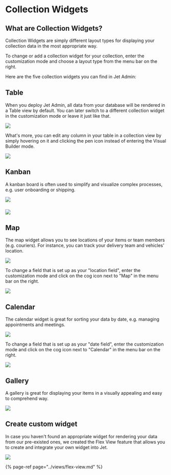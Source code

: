 # Collection Widgets

## **What are Collection Widgets?**

Collection Widgets are simply different layout types for displaying your collection data in the most appropriate way.  

To change or add a collection widget for your collection, enter the customization mode and choose a layout type from the menu bar on the right. 

Here are the five collection widgets you can find in Jet Admin:

## Table 

When you deploy Jet Admin, all data from your database will be rendered in a Table view by default. You can later switch to a different collection widget in the customization mode or leave it just like that. 

![](../../.gitbook/assets/image%20%28293%29.png)

What's more, you can edit any column in your table in a collection view by simply hovering on it and clicking the pen icon instead of entering the Visual Builder mode.

![](../../.gitbook/assets/ezgif-6-0f56fee8e9f7.gif)

## Kanban

A kanban board is often used to simplify and visualize complex processes, e.g. user onboarding or shipping.

![](../../.gitbook/assets/image%20%28141%29.png)

### 

![](../../.gitbook/assets/image%20%2875%29.png)

## Map 

The map widget allows you to see locations of your items or team members \(e.g. couriers\). For instance, you can track your delivery team and vehicles' location.

![](../../.gitbook/assets/snimok-ekrana-2019-07-23-v-20.56.16%20%281%29.png)

To change a field that is set up as your "location field", enter the customization mode and click on the cog icon next to "Map" in the menu bar on the right.

![](../../.gitbook/assets/image%20%28108%29.png)

## Calendar 

The calendar widget is great for sorting your data by date, e.g. managing appointments and meetings.

![](../../.gitbook/assets/image%20%28307%29.png)

To change a field that is set up as your "date field", enter the customization mode and click on the cog icon next to "Calendar" in the menu bar on the right.

![](../../.gitbook/assets/image%20%28108%29.png)

##  Gallery

A gallery is great for displaying your items in a visually appealing and easy to comprehend way. 

![](../../.gitbook/assets/image%20%28306%29.png)



## Create custom widget

In case you haven't found an appropriate widget for rendering your data from our pre-existed ones, we created the Flex View feature that allows you to create and integrate your own widget into Jet.

![](../../.gitbook/assets/image%20%28120%29.png)

{% page-ref page="../views/flex-view.md" %}

